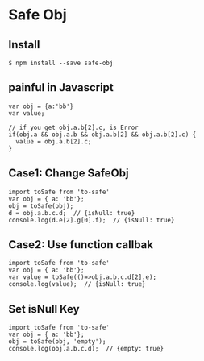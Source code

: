 # Safe Obj

## Install

```
$ npm install --save safe-obj
```

## painful in Javascript
```
var obj = {a:'bb'}
var value;

// if you get obj.a.b[2].c, is Error
if(obj.a && obj.a.b && obj.a.b[2] && obj.a.b[2].c) {
  value = obj.a.b[2].c;
}

```

## Case1: Change SafeObj

```
import toSafe from 'to-safe'
var obj = { a: 'bb'};
obj = toSafe(obj);
d = obj.a.b.c.d;  // {isNull: true}
console.log(d.e[2].g[0].f);  // {isNull: true}

```

## Case2: Use function callbak

```
import toSafe from 'to-safe'
var obj = { a: 'bb'};
var value = toSafe(()=>obj.a.b.c.d[2].e);
console.log(value);  // {isNull: true}
```

## Set isNull Key

```
import toSafe from 'to-safe'
var obj = { a: 'bb'};
obj = toSafe(obj, 'empty');
console.log(obj.a.b.c.d);  // {empty: true}
```
